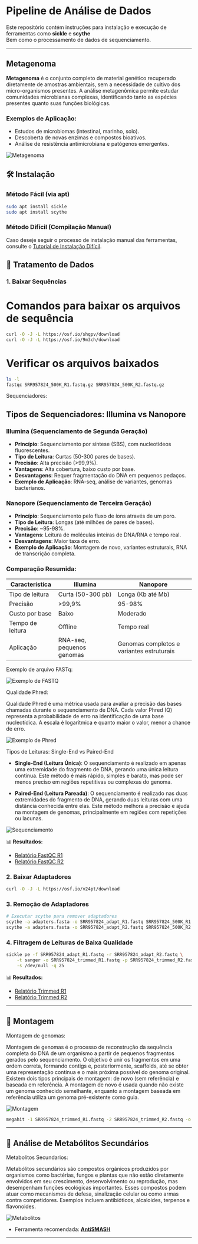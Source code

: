 # Pipeline de Análise de Dados

Este repositório contém instruções para instalação e execução de ferramentas como **sickle** e **scythe**  
Bem como o processamento de dados de sequenciamento.

---


## Metagenoma

**Metagenoma** é o conjunto completo de material genético recuperado diretamente de amostras ambientais, sem a necessidade de cultivo dos micro-organismos presentes. A análise metagenômica permite estudar comunidades microbianas complexas, identificando tanto as espécies presentes quanto suas funções biológicas.

### Exemplos de Aplicação:
- Estudos de microbiomas (intestinal, marinho, solo).
- Descoberta de novas enzimas e compostos bioativos.
- Análise de resistência antimicrobiana e patógenos emergentes.


![Metagenoma](https://github.com/saviscos/BiotecnologiaAmbiental_Shotgun/blob/main/Screenshot%202025-01-14%20at%2011-26-50%20Metagenomics%20Principle%20Types%20Steps%20Uses%20Examples%20Diagram.png)



## 🛠️ Instalação

### Método Fácil (via apt)

```bash
sudo apt install sickle
sudo apt install scythe
```


### Método Difícil (Compilação Manual)

Caso deseje seguir o processo de instalação manual das ferramentas, consulte o [Tutorial de Instalação Difícil](instalacao_dificil.md).



## 📁 Tratamento de Dados

### 1. Baixar Sequências

# Comandos para baixar os arquivos de sequência

```bash
curl -O -J -L https://osf.io/shqpv/download
curl -O -J -L https://osf.io/9m3ch/download
```
# Verificar os arquivos baixados

```bash
ls -l
fastqc SRR957824_500K_R1.fastq.gz SRR957824_500K_R2.fastq.gz
```

Sequenciadores:

## Tipos de Sequenciadores: Illumina vs Nanopore

### Illumina (Sequenciamento de Segunda Geração)
- **Princípio**: Sequenciamento por síntese (SBS), com nucleotídeos fluorescentes.
- **Tipo de Leitura**: Curtas (50-300 pares de bases).
- **Precisão**: Alta precisão (>99,9%).
- **Vantagens**: Alta cobertura, baixo custo por base.
- **Desvantagens**: Requer fragmentação do DNA em pequenos pedaços.
- **Exemplo de Aplicação**: RNA-seq, análise de variantes, genomas bacterianos.

### Nanopore (Sequenciamento de Terceira Geração)
- **Princípio**: Sequenciamento pelo fluxo de íons através de um poro.
- **Tipo de Leitura**: Longas (até milhões de pares de bases).
- **Precisão**: ~95-98%.
- **Vantagens**: Leitura de moléculas inteiras de DNA/RNA e tempo real.
- **Desvantagens**: Maior taxa de erro.
- **Exemplo de Aplicação**: Montagem de novo, variantes estruturais, RNA de transcrição completa.

### Comparação Resumida:

| Característica  | Illumina            | Nanopore            |
|-----------------|---------------------|--------------------|
| Tipo de leitura | Curta (50-300 pb)    | Longa (Kb até Mb)  |
| Precisão        | >99,9%               | 95-98%             |
| Custo por base  | Baixo                | Moderado           |
| Tempo de leitura| Offline              | Tempo real         |
| Aplicação       | RNA-seq, pequenos genomas | Genomas completos e variantes estruturais |


Exemplo de arquivo FASTq:

![Exemplo de FASTQ](https://raw.githubusercontent.com/saviscos/BiotecnologiaAmbiental_Shotgun/main/fastq_fig.jpg)

Qualidade Phred:

Qualidade Phred é uma métrica usada para avaliar a precisão das bases chamadas durante o sequenciamento de DNA. Cada valor Phred (Q) representa a probabilidade de erro na identificação de uma base nucleotídica. A escala é logarítmica e quanto maior o valor, menor a chance de erro.

![Exemplo de Phred](https://github.com/saviscos/BiotecnologiaAmbiental_Shotgun/blob/main/phred_table.png)

Tipos de Leituras: Single-End vs Paired-End

- **Single-End (Leitura Única)**: O sequenciamento é realizado em apenas uma extremidade do fragmento de DNA, gerando uma única leitura contínua. Este método é mais rápido, simples e barato, mas pode ser menos preciso em regiões repetitivas ou complexas do genoma.

- **Paired-End (Leitura Pareada)**: O sequenciamento é realizado nas duas extremidades do fragmento de DNA, gerando duas leituras com uma distância conhecida entre elas. Este método melhora a precisão e ajuda na montagem de genomas, principalmente em regiões com repetições ou lacunas.


![Sequenciamento](https://github.com/saviscos/BiotecnologiaAmbiental_Shotgun/blob/main/SE_vs_PE.png)



📊 **Resultados:**
- [Relatório FastQC R1](https://www.hadriengourle.com/tutorials/data/fastqc/SRR957824_500K_R1_fastqc.html)
- [Relatório FastQC R2](https://www.hadriengourle.com/tutorials/data/fastqc/SRR957824_500K_R2_fastqc.html)

### 2. Baixar Adaptadores

```bash
curl -O -J -L https://osf.io/v24pt/download
```

### 3. Remoção de Adaptadores

```bash
# Executar scythe para remover adaptadores
scythe -a adapters.fasta -o SRR957824_adapt_R1.fastq SRR957824_500K_R1.fastq.gz
scythe -a adapters.fasta -o SRR957824_adapt_R2.fastq SRR957824_500K_R2.fastq.gz
```

### 4. Filtragem de Leituras de Baixa Qualidade

```bash
sickle pe -f SRR957824_adapt_R1.fastq -r SRR957824_adapt_R2.fastq \
    -t sanger -o SRR957824_trimmed_R1.fastq -p SRR957824_trimmed_R2.fastq \
    -s /dev/null -q 25
```

📊 **Resultados:**
- [Relatório Trimmed R1](https://www.hadriengourle.com/tutorials/data/fastqc/SRR957824_trimmed_R1_fastqc.html)
- [Relatório Trimmed R2](https://www.hadriengourle.com/tutorials/data/fastqc/SRR957824_trimmed_R2_fastqc.html)

---

## 🧬 Montagem

Montagem de genomas:

Montagem de genomas é o processo de reconstrução da sequência completa do DNA de um organismo a partir de pequenos fragmentos gerados pelo sequenciamento. 
O objetivo é unir os fragmentos em uma ordem correta, formando contigs e, posteriormente, scaffolds, até se obter uma representação contínua e o mais próxima possível do genoma original. Existem dois tipos principais de montagem: de novo (sem referência) e baseada em referência. 
A montagem de novo é usada quando não existe um genoma conhecido semelhante, enquanto a montagem baseada em referência utiliza um genoma pré-existente como guia.

![Montagem](https://github.com/saviscos/BiotecnologiaAmbiental_Shotgun/blob/main/hq720.jpg)



```bash
megahit -1 SRR957824_trimmed_R1.fastq -2 SRR957824_trimmed_R2.fastq -o assemble.fasta
```

---

## 🔬 Análise de Metabólitos Secundários



Metabolitos Secundarios:

Metabólitos secundários são compostos orgânicos produzidos por organismos como bactérias, fungos e plantas que não estão diretamente envolvidos em seu crescimento, desenvolvimento ou reprodução, mas desempenham funções ecológicas importantes. 
Esses compostos podem atuar como mecanismos de defesa, sinalização celular ou como armas contra competidores. 
Exemplos incluem antibióticos, alcaloides, terpenos e flavonoides.


![Metabolitos](https://github.com/saviscos/BiotecnologiaAmbiental_Shotgun/blob/main/68747470733a2f2f692e6962622e636f2f466d42666d48572f6267632d6763662d696c6c757374726174696f6e2e706e67.png)


- Ferramenta recomendada: [**AntiSMASH**](https://antismash.secondarymetabolites.org)

---

